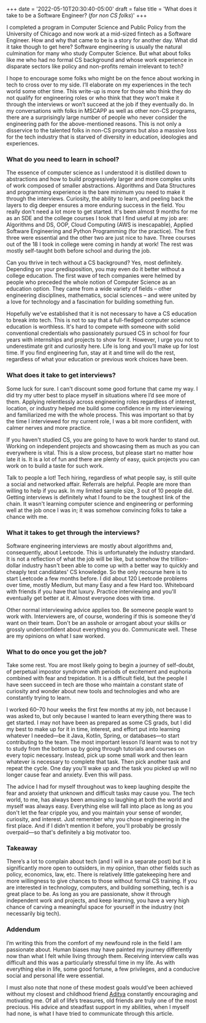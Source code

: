 +++
date =   '2022-05-10T20:30:40-05:00'
draft = false
title = 'What does it take to be a Software Engineer? (*for non CS folks*)'
+++

I completed a program in Computer Science and Public Policy from the University of Chicago and now work at a mid-sized fintech as a Software Engineer. How and why that came to be is a story for another day. What did it take though to get here? Software engineering is usually the natural culmination for many who study Computer Science. But what about folks like me who had no formal CS background and whose work experience in disparate sectors like policy and non-profits remain irrelevant to tech?

I hope to encourage some folks who might be on the fence about working in tech to cross over to my side. I’ll elaborate on my experiences in the tech world some other time. This write-up is more for those who think they do not qualify for engineering roles or who think that they won’t make it through the interviews or won’t succeed at the job if they eventually do. In my conversations with folks in MSCAPP as well as other non-CS programs, there are a surprisingly large number of people who never consider the engineering path for the above-mentioned reasons. This is not only a disservice to the talented folks in non-CS programs but also a massive loss for the tech industry that is starved of diversity in education, ideologies and experiences.

### What do you need to learn in school?

The essence of computer science as I understood it is distilled down to abstractions and how to build progressively larger and more complex units of work composed of smaller abstractions. Algorithms and Data Structures and programming experience is the bare minimum you need to make it through the interviews. Curiosity, the ability to learn, and peeling back the layers to dig deeper ensures a more enduring success in the field. You really don't need a lot more to get started. It's been almost 9 months for me as an SDE and the college courses I took that I find useful at my job are: Algorithms and DS, OOP, Cloud Computing (AWS is inescapable), Applied Software Engineering and Python Programming (for the practice). The first three were essential and the other two are just nice to have. Three courses out of the 18 I took in college were coming in handy at work! The rest was mostly self-taught both before school and during the job.

Can you thrive in tech without a CS background? Yes, most definitely. Depending on your predisposition, you may even do it better without a college education. The first wave of tech companies were helmed by people who preceded the whole notion of Computer Science as an education option. They came from a wide variety of fields – other engineering disciplines, mathematics, social sciences – and were united by a love for technology and a fascination for building something fun.

Hopefully we’ve established that it is not necessary to have a CS education to break into tech. This is not to say that a full-fledged computer science education is worthless. It's hard to compete with someone with solid conventional credentials who passionately pursued CS in school for four years with internships and projects to show for it. However, I urge you not to underestimate grit and curiosity here. Life is long and you’ll make up for lost time. If you find engineering fun, stay at it and time will do the rest, regardless of what your education or previous work choices have been.

### What does it take to get interviews?

Some luck for sure. I can't discount some good fortune that came my way. I did try my utter best to place myself in situations where I’d see more of them. Applying relentlessly across engineering roles regardless of interest, location, or industry helped me build some confidence in my interviewing and familiarized me with the whole process. This was important so that by the time I interviewed for my current role, I was a bit more confident, with calmer nerves and more practice.

If you haven't studied CS, you are going to have to work harder to stand out. Working on independent projects and showcasing them as much as you can everywhere is vital. This is a slow process, but please start no matter how late it is. It is a lot of fun and there are plenty of easy, quick projects you can work on to build a taste for such work.

Talk to people a lot! Tech hiring, regardless of what people say, is still quite a social and networked affair. Referrals are helpful. People are more than willing to help if you ask. In my limited sample size, 3 out of 10 people did. Getting interviews is definitely what I found to be the toughest link of the chain. It wasn't learning computer science and engineering or performing well at the job once I was in; it was somehow convincing folks to take a chance with me.

### What it takes to get through the interviews?

Software engineering interviews are mostly about algorithms and, consequently, about Leetcode. This is unfortunately the industry standard. It is not a reflection of what the job will be like, but somehow the trillion-dollar industry hasn't been able to come up with a better way to quickly and cheaply test candidates' CS knowledge. So the only recourse here is to start Leetcode a few months before. I did about 120 Leetcode problems over time, mostly Medium, but many Easy and a few Hard too. Whiteboard with friends if you have that luxury. Practice interviewing and you'll eventually get better at it. Almost everyone does with time.

Other normal interviewing advice applies too. Be someone people want to work with. Interviewers are, of course, wondering if this is someone they'd want on their team. Don't be an asshole or arrogant about your skills or grossly underconfident about everything you do. Communicate well. These are my opinions on what I saw worked.

### What to do once you get the job?

Take some rest. You are most likely going to begin a journey of self-doubt, of perpetual impostor syndrome with periods of excitement and euphoria combined with fear and trepidation. It is a difficult field, but the people I have seen succeed in tech are those who maintain a constant state of curiosity and wonder about new tools and technologies and who are constantly trying to learn.

I worked 60–70 hour weeks the first few months at my job, not because I was asked to, but only because I wanted to learn everything there was to get started. I may not have been as prepared as some CS grads, but I did my best to make up for it in time, interest, and effort put into learning whatever I needed—be it Java, Kotlin, Spring, or databases—to start contributing to the team. The most important lesson I’d learnt was to not try to study from the bottom up by going through tutorials and courses on every topic necessary. Instead, pick up some small work and then learn whatever is necessary to complete that task. Then pick another task and repeat the cycle. One day you'll wake up and the task you picked up will no longer cause fear and anxiety. Even this will pass.

The advice I had for myself throughout was to keep laughing despite the fear and anxiety that unknown and difficult tasks may cause you. The tech world, to me, has always been amusing so laughing at both the world and myself was always easy. Everything else will fall into place as long as you don't let the fear cripple you, and you maintain your sense of wonder, curiosity, and interest. Just remember why you chose engineering in the first place. And if I didn't mention it before, you'll probably be grossly overpaid—so that's definitely a big motivator too.

### Takeaway

There’s a lot to complain about tech (and I will in a separate post) but it is significantly more open to outsiders, in my opinion, than other fields such as policy, economics, law, etc. There is relatively little gatekeeping here and more willingness to give chances to those without formal CS training. If you are interested in technology, computers, and building something, tech is a great place to be. As long as you are passionate, show it through independent work and projects, and keep learning, you have a very high chance of carving a meaningful space for yourself in the industry (not necessarily big tech).

### Addendum

I’m writing this from the comfort of my newfound role in the field I am passionate about. Human biases may have painted my journey differently now than what I felt while living through them. Receiving interview calls was difficult and this was a particularly stressful time in my life. As with everything else in life, some good fortune, a few privileges, and a conducive social and personal life were essential.

I must also note that none of these modest goals would’ve been achieved without my closest and childhood friend [Aditya](https://x.com/amplituhedron) constantly encouraging and motivating me. Of all of life’s treasures, old friends are truly one of the most precious. His advice and steadfast support in my abilities, when I myself had none, is what I have tried to communicate through this article. 
